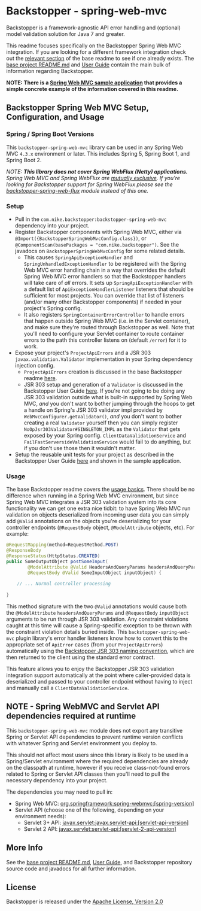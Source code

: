 # Backstopper - spring-web-mvc

Backstopper is a framework-agnostic API error handling and (optional) model validation solution for Java 7 and greater.

This readme focuses specifically on the Backstopper Spring Web MVC integration. If you are looking for a different framework integration check out the [relevant section](../README.md#framework_modules) of the base readme to see if one already exists. The [base project README.md](../README.md) and [User Guide](../USER_GUIDE.md) contain the main bulk of information regarding Backstopper. 

**NOTE: There is a [Spring Web MVC sample application](../samples/sample-spring-web-mvc/) that provides a simple concrete example of the information covered in this readme.**

## Backstopper Spring Web MVC Setup, Configuration, and Usage

### Spring / Spring Boot Versions

This `backstopper-spring-web-mvc` library can be used in any Spring Web MVC `4.3.x` environment or later. This includes
Spring 5, Spring Boot 1, and Spring Boot 2.

_NOTE: **This library does not cover Spring WebFlux (Netty) applications.** Spring Web MVC and Spring WebFlux are 
[mutually exclusive](https://stackoverflow.com/questions/53883037/can-i-use-springmvc-and-webflux-together). If you're
looking for Backstopper support for Spring WebFlux please see the 
[backstopper-spring-web-flux](../backstopper-spring-web-flux) module instead of this one._
 

### Setup

* Pull in the `com.nike.backstopper:backstopper-spring-web-mvc` dependency into your project.
* Register Backstopper components with Spring Web MVC, either via `@Import({BackstopperSpringWebMvcConfig.class})`, or 
`@ComponentScan(basePackages = "com.nike.backstopper")`. See the javadocs on `BackstopperSpringWebMvcConfig` for some 
related details.
    * This causes `SpringApiExceptionHandler` and `SpringUnhandledExceptionHandler` to be registered with the Spring 
    Web MVC error handling chain in a way that overrides the default Spring Web MVC error handlers so that the 
    Backstopper handlers will take care of *all* errors. It sets up `SpringApiExceptionHandler` with a default list 
    of `ApiExceptionHandlerListener` listeners that should be sufficient for most projects. You can override that list 
    of listeners (and/or many other Backstopper components) if needed in your project's Spring config.
    * It also registers `SpringContainerErrorController` to handle errors that happen outside Spring 
    Web MVC (i.e. in the Servlet container), and make sure they're routed through Backstopper as well. Note that you'll
    need to configure your Servlet container to route container errors to the path this controller listens on 
    (default `/error`) for it to work.
* Expose your project's `ProjectApiErrors` and a JSR 303 `javax.validation.Validator` implementation in your Spring dependency injection config.
    * `ProjectApiErrors` creation is discussed in the base Backstopper readme [here](../README.md#quickstart_usage_project_api_errors).
    * JSR 303 setup and generation of a `Validator` is discussed in the Backstopper User Guide [here](../USER_GUIDE.md#jsr_303_basic_setup). If you're not going to be doing any JSR 303 validation outside what is built-in supported by Spring Web MVC, *and* you don't want to bother jumping through the hoops to get a handle on Spring's JSR 303 validator impl provided by `WebMvcConfigurer.getValidator()`, *and* you don't want to bother creating a real `Validator` yourself then you can simply register `NoOpJsr303Validator#SINGLETON_IMPL` as the `Validator` that gets exposed by your Spring config. `ClientDataValidationService` and `FailFastServersideValidationService` would fail to do anything, but if you don't use those then it wouldn't matter. 
* Setup the reusable unit tests for your project as described in the Backstopper User Guide [here](../USER_GUIDE.md#reusable_tests) and shown in the sample application. 

### Usage

The base Backstopper readme covers the [usage basics](../README.md#quickstart_usage). There should be no difference when running in a Spring Web MVC environment, but since Spring Web MVC integrates a JSR 303 validation system into its core functionality we can get one extra nice tidbit: to have Spring Web MVC run validation on objects deserialized from incoming user data you can simply add `@Valid` annotations on the objects you're deserializing for your controller endpoints (`@RequestBody` object, `@ModelAttribute` objects, etc). For example:

``` java
@RequestMapping(method=RequestMethod.POST)
@ResponseBody
@ResponseStatus(HttpStatus.CREATED)
public SomeOutputObject postSomeInput(
        @ModelAttribute @Valid HeadersAndQueryParams headersAndQueryParams,
        @RequestBody @Valid SomeInputObject inputObject) {
    
    // ... Normal controller processing
    
}
```    

This method signature with the two `@Valid` annotations would cause both the `@ModelAttribute` `headersAndQueryParams` and `@RequestBody` `inputObject` arguments to be run through JSR 303 validation. Any constraint violations caught at this time will cause a Spring-specific exception to be thrown with the constraint violation details buried inside. This `backstopper-spring-web-mvc` plugin library's error handler listeners know how to convert this to the appropriate set of `ApiError` cases (from your `ProjectApiErrors`) automatically using the [Backstopper JSR 303 naming convention](../USER_GUIDE.md#jsr303_conventions), which are then returned to the client using the standard error contract. 

This feature allows you to enjoy the Backstopper JSR 303 validation integration support automatically at the point where caller-provided data is deserialized and passed to your controller endpoint without having to inject and manually call a `ClientDataValidationService`.

## NOTE - Spring WebMVC and Servlet API dependencies required at runtime

This `backstopper-spring-web-mvc` module does not export any transitive Spring or Servlet API dependencies to prevent runtime 
version conflicts with whatever Spring and Servlet environment you deploy to. 

This should not affect most users since this library is likely to be used in a Spring/Servlet environment where the
required dependencies are already on the classpath at runtime, however if you receive class-not-found errors related to 
Spring or Servlet API classes then you'll need to pull the necessary dependency into your project. 

The dependencies you may need to pull in:

* Spring Web MVC: [org.springframework:spring-webmvc:\[spring-version\]](https://search.maven.org/search?q=g:org.springframework%20AND%20a:spring-webmvc)
* Servlet API (choose one of the following, depending on your environment needs):
    + Servlet 3+ API: [javax.servlet:javax.servlet-api:\[servlet-api-version\]](https://search.maven.org/search?q=g:javax.servlet%20AND%20a:javax.servlet-api) 
    + Servlet 2 API: [javax.servlet:servlet-api:\[servlet-2-api-version\]](https://search.maven.org/search?q=g:javax.servlet%20AND%20a:servlet-api)
    
## More Info

See the [base project README.md](../README.md), [User Guide](../USER_GUIDE.md), and Backstopper repository source code and javadocs for all further information.

## License

Backstopper is released under the [Apache License, Version 2.0](http://www.apache.org/licenses/LICENSE-2.0)
